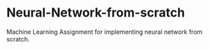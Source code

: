 # Neural-Network-from-scratch
Machine Learning Assignment for implementing neural network from scratch.
